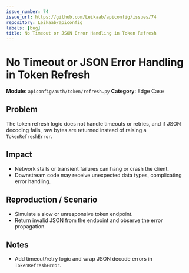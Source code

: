 ```yaml
---
issue_number: 74
issue_url: https://github.com/Leikaab/apiconfig/issues/74
repository: Leikaab/apiconfig
labels: [bug]
title: No Timeout or JSON Error Handling in Token Refresh
---
```


# No Timeout or JSON Error Handling in Token Refresh

**Module**: `apiconfig/auth/token/refresh.py`
**Category**: Edge Case

## Problem
The token refresh logic does not handle timeouts or retries, and if JSON decoding fails, raw bytes are returned instead of raising a `TokenRefreshError`.

## Impact
- Network stalls or transient failures can hang or crash the client.
- Downstream code may receive unexpected data types, complicating error handling.

## Reproduction / Scenario
- Simulate a slow or unresponsive token endpoint.
- Return invalid JSON from the endpoint and observe the error propagation.

## Notes
- Add timeout/retry logic and wrap JSON decode errors in `TokenRefreshError`.